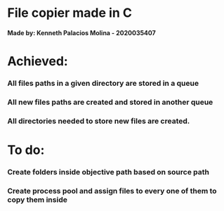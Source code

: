 # File copier made in C
#### **Made by:** Kenneth Palacios Molina - 2020035407

# Achieved:
### All files paths in a given directory are stored in a queue
### All new files paths are created and stored in another queue
### All directories needed to store new files are created.

# To do:
### Create folders inside objective path based on source path
### Create process pool and assign files to every one of them to copy them inside